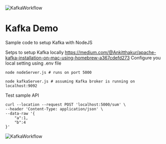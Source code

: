 ![KafkaWorkflow](https://user-images.githubusercontent.com/436710/114246728-315ff780-9948-11eb-86c0-7f48aaee7941.png)
# Kafka Demo

Sample code to setup Kafka with NodeJS

Setps to setup Kafka locally https://medium.com/@Ankitthakur/apache-kafka-installation-on-mac-using-homebrew-a367cdefd273
Configure you local setting using .env file

```
node nodeServer.js # runs on port 5000
```
```
node kafkaServer.js # assuming Kafka broker is running on localhost:9092
```
Test sample API
```
curl --location --request POST 'localhost:5000/sum' \
--header 'Content-Type: application/json' \
--data-raw '{
    "a":1,
    "b":4
}'
```
![KafkaWorkflow](https://user-images.githubusercontent.com/436710/114246741-3755d880-9948-11eb-8ddf-e096d8017c5a.png)
